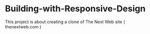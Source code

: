 # Building-with-Responsive-Design
This project is about creating a clone of The Next Web  site ( thenextweb.com ) 
